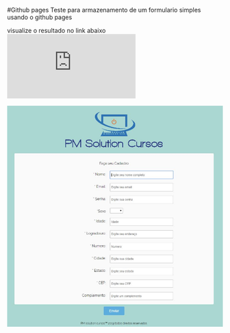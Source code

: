 #Github pages
Teste para armazenamento de um formulario simples usando o github pages

visualize o resultado no link abaixo
![Formulario](http://regis404.github.io/Cadastro.html)

![Preview](/PMsolutionpreview.JPG)
